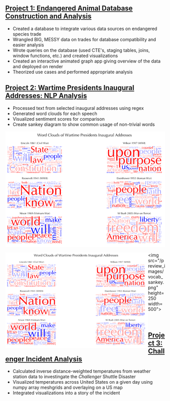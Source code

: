 ## [Project 1: Endangered Animal Database Construction and Analysis](https://github.com/thclough/endangered_db)
* Created a database to integrate various data sources on endangered species trade
* Wrangled BIG, MESSY data on trades for database compatibility and easier analysis
* Wrote queries on the database (used CTE's, staging tables, joins, window functions, etc.) and created visualizations
* Created an interactive animated graph app giving overview of the data and deployed on render
* Theorized use cases and performed appropriate analysis

## [Project 2: Wartime Presidents Inaugural Addresses: NLP Analysis](https://github.com/thclough/inaugural_address_analysis)
* Processed text from selected inaugural addresses using regex
* Generated word clouds for each speech
* Visualized sentiment scores for comparison
* Create sankey diagram to show common usage of non-trivial words

![](/preview_images/word_clouds.png)

<img src="/preview_images/word_clouds.png" height=300 width=450 align="left"></img>
<img src="/preview_images/vocab_sankey.png" height=250 width=500"></img>

<br>

## [Project 3: Challenger Incident Analysis](https://github.com/thclough/challenger_incident_analysis)
* Calculated inverse distance-weighted temperatures from weather station data to investingate the *Challenger* Shuttle Disaster
* Visualized temperatures across United States on a given day using numpy array meshgrids and overlaying on a US map
* Integrated visualizations into a story of the incident
